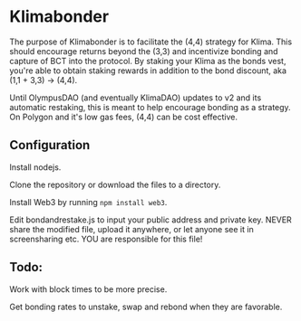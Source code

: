 # Klimabonder
The purpose of Klimabonder is to facilitate the (4,4) strategy for Klima. This should encourage returns beyond the (3,3) and incentivize bonding and capture of BCT into the protocol. By staking your Klima as the bonds vest, you're able to obtain staking rewards in addition to the bond discount, aka (1,1 + 3,3) -> (4,4).

Until OlympusDAO (and eventually KlimaDAO) updates to v2 and its automatic restaking, this is meant to help encourage bonding as a strategy. On Polygon and it's low gas fees, (4,4) can be cost effective.

## Configuration
Install nodejs.

Clone the repository or download the files to a directory.

Install Web3 by running ```npm install web3```.

Edit bondandrestake.js to input your public address and private key. NEVER share the modified file, upload it anywhere, or let anyone see it in screensharing etc. YOU are responsible for this file!

## Todo:
Work with block times to be more precise.

Get bonding rates to unstake, swap and rebond when they are favorable.



